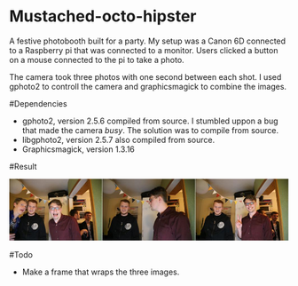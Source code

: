 Mustached-octo-hipster
=====

A festive photobooth built for a party. My setup was a Canon 6D connected to a Raspberry pi that was connected to a monitor. Users clicked a button on a mouse connected to the pi to take a photo.

The camera took three photos with one second between each shot. I used gphoto2 to controll the camera and graphicsmagick to combine the images.

#Dependencies

* gphoto2, version 2.5.6 compiled from source. I stumbled uppon a bug that made the camera *busy*. The solution was to compile from source.
* libgphoto2, version 2.5.7 also compiled from source.
* Graphicsmagick, version 1.3.16

#Result

![result](./results/20150220-134000.jpg)

#Todo
* Make a frame that wraps the three images.
